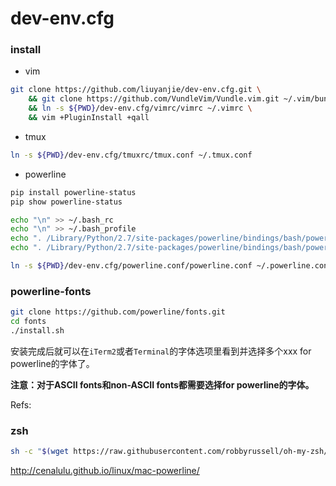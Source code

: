 dev-env.cfg
===========

### install

* vim

```bash
git clone https://github.com/liuyanjie/dev-env.cfg.git \
    && git clone https://github.com/VundleVim/Vundle.vim.git ~/.vim/bundle/Vundle.vim \
    && ln -s ${PWD}/dev-env.cfg/vimrc/vimrc ~/.vimrc \
    && vim +PluginInstall +qall
```

* tmux

```sh
ln -s ${PWD}/dev-env.cfg/tmuxrc/tmux.conf ~/.tmux.conf
```

* powerline

```sh
pip install powerline-status
pip show powerline-status

echo "\n" >> ~/.bash_rc
echo "\n" >> ~/.bash_profile
echo ". /Library/Python/2.7/site-packages/powerline/bindings/bash/powerline.sh" >> ~/.bash_rc
echo ". /Library/Python/2.7/site-packages/powerline/bindings/bash/powerline.sh" >> ~/.bash_profile

ln -s ${PWD}/dev-env.cfg/powerline.conf/powerline.conf ~/.powerline.conf
```

### powerline-fonts

```sh
git clone https://github.com/powerline/fonts.git
cd fonts
./install.sh
```
安装完成后就可以在`iTerm2`或者`Terminal`的字体选项里看到并选择多个xxx for powerline的字体了。 

**注意：对于ASCII fonts和non-ASCII fonts都需要选择for powerline的字体。**

Refs:


### zsh

```sh
sh -c "$(wget https://raw.githubusercontent.com/robbyrussell/oh-my-zsh/master/tools/install.sh -O -)"
```

http://cenalulu.github.io/linux/mac-powerline/
